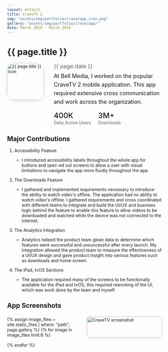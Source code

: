 ```yaml
---
layout: default
title: CraveTV 2
img: "assets/img/portfolio/crave/app_icon.png"
gallery: "assets/img/portfolio/crave/app/"
date: March 2018 - March 2019
---
```


# {{ page.title }}

<div style="display: flex; align-items: flex-start; gap: 32px; margin-bottom: 32px; flex-wrap: wrap;">
  <img src="{{ page.img | relative_url }}" alt="{{ page.title }} icon" style="width: 120px; height: 120px; object-fit: contain; border-radius: 24px; box-shadow: 0 4px 12px rgba(0,0,0,0.1);">
  <div style="flex: 1; min-width: 300px;">
    <div style="font-size: 18px; color: rgba(0,0,0,0.6); margin-bottom: 8px;">{{ page.date }}</div>
    <p style="font-size: 18px; line-height: 28px; margin: 0;">At Bell Media, I worked on the popular CraveTV 2 mobile application. This app required extensive cross communication and work across the organization.</p>
    <div style="margin-top: 16px; display: flex; gap: 24px;">
      <div>
        <div style="font-size: 24px; font-weight: 500; color: var(--md-primary);">400K</div>
        <div style="font-size: 14px; color: rgba(0,0,0,0.6);">Daily Active Users</div>
      </div>
      <div>
        <div style="font-size: 24px; font-weight: 500; color: var(--md-primary);">3M+</div>
        <div style="font-size: 14px; color: rgba(0,0,0,0.6);">Downloads</div>
      </div>
    </div>
  </div>
</div>

## Major Contributions

1. Accessibility Feature
	+ I introduced accessibility labels throughout the whole app for buttons and spec-ed out screens to allow a user with visual limitations to navigate the app more fluidly throughout the app. 

2. The Downloads Feature
	+ I gathered and implemented requirements necessary to introduce the ability to watch video's offline. The application had no ability to watch video's offline. I gathered requirements and cross coordinated with different teams to integrate and build the UI/UX and business logic behind the feature to enable this feature to allow videos to be downloaded and watched while the device was not connected to the internet.

3. The Analytics Integration
	+ Analytics helped the product team glean data to determine which features were successful and unsuccessful after every launch. My integration allowed the product team to measure the effectiveness of a UI/UX design and gave product insight into various features such as downloads and home screen. 

4. The iPad, tvOS Sections 
	+ The application required many of the screens to be functionally available for the iPad and tvOS, this required reworking of the UI, which was work done by the team and myself.

## App Screenshots

<style>
  .app-gallery {
    display: grid;
    grid-template-columns: repeat(auto-fill, minmax(200px, 1fr));
    gap: 16px;
    margin: 24px 0;
  }
  
  .app-gallery img {
    width: 100%;
    border-radius: 8px;
    box-shadow: 0 2px 8px rgba(0,0,0,0.1);
    transition: transform 0.3s;
  }
  
  .app-gallery img:hover {
    transform: scale(1.05);
    box-shadow: 0 4px 16px rgba(0,0,0,0.2);
  }
</style>

<div class="app-gallery">
  {% assign image_files = site.static_files | where: "path", page.gallery %}
  {% for image in image_files limit:6 %}
    <img src="{{ image.path | relative_url }}" alt="CraveTV screenshot">
  {% endfor %}
</div>


